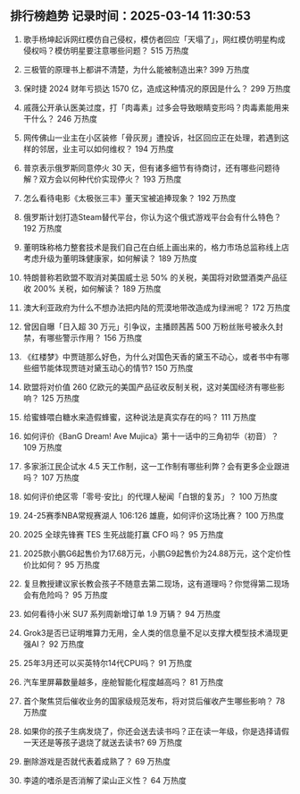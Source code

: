 
## 排行榜趋势 记录时间：2025-03-14 11:30:53
  
  1. 歌手杨坤起诉网红模仿自己侵权，模仿者回应「天塌了」，网红模仿明星构成侵权吗？模仿明星要注意哪些问题？ 515 万热度
    
  2. 三极管的原理书上都讲不清楚，为什么能被制造出来? 399 万热度
    
  3. 保时捷 2024 财年亏损达 1570 亿，造成这种情况的原因是什么？ 299 万热度
    
  4. 戚薇公开承认医美过度，打「肉毒素」过多会导致眼睛变形吗？肉毒素能用来干什么？ 246 万热度
    
  5. 网传佛山一业主在小区装修「骨灰房」遭投诉，社区回应正在处理，若遇到这样的邻居，业主可以如何维权？ 194 万热度
    
  6. 普京表示俄罗斯同意停火 30 天，但有诸多细节有待商讨，还有哪些问题待解？双方会以何种代价实现停火？ 193 万热度
    
  7. 怎么看待电影《太极张三丰》董天宝被追捧现象？ 192 万热度
    
  8. 俄罗斯计划打造Steam替代平台，你认为这个俄式游戏平台会有什么特色？ 192 万热度
    
  9. 董明珠称格力整套技术是我们自己在白纸上画出来的，格力市场总监称线上店考虑升级为董明珠健康家，如何解读？ 189 万热度
    
  10. 特朗普称若欧盟不取消对美国威士忌 50% 的关税，美国将对欧盟酒类产品征收 200% 关税，如何解读？ 189 万热度
    
  11. 澳大利亚政府为什么不想办法把内陆的荒漠地带改造成为绿洲呢？ 172 万热度
    
  12. 曾因自曝「日入超 30 万元」引争议，主播顾茜茜 500 万粉丝账号被永久封禁，有哪些警示作用？ 156 万热度
    
  13. 《红楼梦》中贾琏那么好色，为什么对国色天香的黛玉不动心，或者书中有哪些细节能体现贾琏对黛玉动心的情节? 150 万热度
    
  14. 欧盟将对价值 260 亿欧元的美国产品征收反制关税，这对美国经济有哪些影响？ 125 万热度
    
  15. 给蜜蜂喂白糖水来造假蜂蜜，这种说法是真实存在的吗？ 111 万热度
    
  16. 如何评价《BanG Dream! Ave Mujica》第十一话中的三角初华（初音）？ 109 万热度
    
  17. 多家浙江民企试水 4.5 天工作制，这一工作制有哪些利弊？会有更多企业跟进吗？ 107 万热度
    
  18. 如何评价绝区零「零号·安比」的代理人秘闻「白银的复苏」？ 100 万热度
    
  19. 24-25赛季NBA常规赛湖人 106:126 雄鹿，如何评价这场比赛？ 100 万热度
    
  20. 2025 全球先锋赛 TES 生死战能打赢 CFO 吗？ 95 万热度
    
  21. 2025款小鹏G6起售价为17.68万元，小鹏G9起售价为24.88万元，这个定价性价比如何？ 95 万热度
    
  22. 复旦教授建议家长教会孩子不随意去第二现场，这有道理吗？你觉得第二现场会有危险吗？ 95 万热度
    
  23. 如何看待小米 SU7 系列周新增订单 1.9 万辆？ 94 万热度
    
  24. Grok3是否已证明堆算力无用，全人类的信息量不足以支撑大模型技术涌现更强AI？ 92 万热度
    
  25. 25年3月还可以买英特尔14代CPU吗？ 91 万热度
    
  26. 汽车里屏幕数量越多，座舱智能化程度越高吗？ 81 万热度
    
  27. 首个聚焦贷后催收业务的国家级规范发布，将对贷后催收产生哪些影响？ 78 万热度
    
  28. 如果你的孩子生病发烧了，你还会送去读书吗？正在读一年级，你是选择请假一天还是等孩子退烧了就送去读书? 69 万热度
    
  29. 删除游戏是否就代表着成熟了？ 69 万热度
    
  30. 李逵的嗜杀是否消解了梁山正义性？ 64 万热度
    